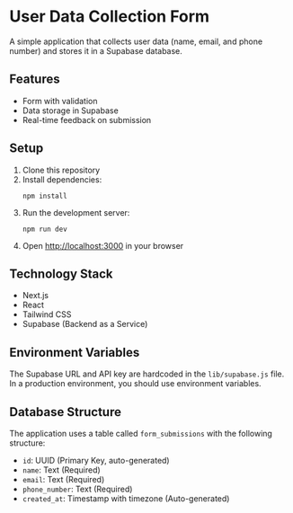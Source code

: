 # User Data Collection Form

A simple application that collects user data (name, email, and phone number) and stores it in a Supabase database.

## Features

- Form with validation
- Data storage in Supabase
- Real-time feedback on submission

## Setup

1. Clone this repository
2. Install dependencies:
   ```
   npm install
   ```
3. Run the development server:
   ```
   npm run dev
   ```
4. Open [http://localhost:3000](http://localhost:3000) in your browser

## Technology Stack

- Next.js
- React
- Tailwind CSS
- Supabase (Backend as a Service)

## Environment Variables

The Supabase URL and API key are hardcoded in the `lib/supabase.js` file. In a production environment, you should use environment variables.

## Database Structure

The application uses a table called `form_submissions` with the following structure:

- `id`: UUID (Primary Key, auto-generated)
- `name`: Text (Required)
- `email`: Text (Required)
- `phone_number`: Text (Required)
- `created_at`: Timestamp with timezone (Auto-generated) 